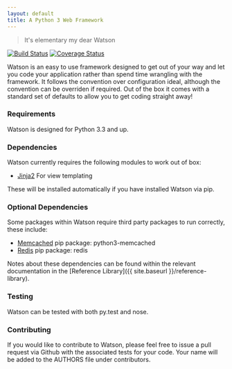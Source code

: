 ```yaml
---
layout: default
title: A Python 3 Web Framework
---
```

<section>

> It's elementary my dear Watson

[![Build Status](https://api.travis-ci.org/simoncoulton/watson.png?branch=master)](https://travis-ci.org/simoncoulton/watson) [![Coverage Status](https://coveralls.io/repos/simoncoulton/watson/badge.png)](https://coveralls.io/r/simoncoulton/watson)

Watson is an easy to use framework designed to get out of your way and let you code your application rather than spend time wrangling with the framework. It follows the convention over configuration ideal, although the convention can be overriden if required. Out of the box it comes with a standard set of defaults to allow you to get coding straight away!

### Requirements
Watson is designed for Python 3.3 and up.

### Dependencies
Watson currently requires the following modules to work out of box:

* [Jinja2](http://jinja.pocoo.org/docs/) <span class="sub">For view templating</span>

These will be installed automatically if you have installed Watson via pip.

### Optional Dependencies
Some packages within Watson require third party packages to run correctly, these include:

* [Memcached](http://pypi.python.org/pypi/python3-memcached/) <span class="sub">pip package: python3-memcached</span>
* [Redis](https://github.com/andymccurdy/redis-py) <span class="sub">pip package: redis</span>

Notes about these dependencies can be found within the relevant documentation in the [Reference Library]({{ site.baseurl }}/reference-library).

### Testing

Watson can be tested with both py.test and nose.

### Contributing
If you would like to contribute to Watson, please feel free to issue a pull request via Github with the associated tests for your code.
Your name will be added to the AUTHORS file under contributors.
</section>
